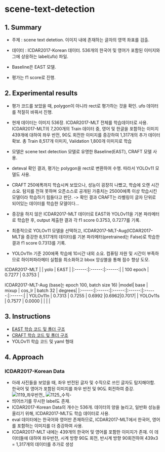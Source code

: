 # scene-text-detection


## 1. Summary

- 주제 : scene text detetion. 이미지 내에 존재하는 글자의 영역 좌표를 검출.
  
- 데이터 : ICDAR2017-Korean 데이터. 536개의 한국어 및 영어가 포함된 이미지와 그에 상응하는 label(ufo) 파일.
  
- Baseline은 EAST 모델.
  
- 평가는 f1 score로 진행.
  
## 2. Experimental results
  
- 평가 코드를 보았을 때, polygon이 아니라 rect로 평가하는 것을 확인. ufo 데이터를 적절히 바꿔서 진행.
  
- 현재 데이터는 이미지 536장. ICDAR2017-MLT 전체를 학습데이터로 사용. ICDAR2017-MLT의 7,200개의 Train 데이터 중, 영어 및 한글을 포함하는 이미지 439개에 대하여 좌우 반전, 90도 회전한 이미지를 증강하여 1,317개의 추가 데이터 확보. 총 Train 8,517개 이미지, Validation 1,800개 이미지로 학습
  
- 모델은 scene text detection 모델로 유명한 Baseline(EAST), CRAFT 모델 사용.

- deteval 확인 결과, 평가는 polygon을 rect로 변환하여 수행. 따라서 YOLOv11 모델도 사용.
  
- CRAFT 250에폭까지 학습시켜 보았으나, 성능이 굉장히 나빴고, 학습에 오랜 시간 소요. 탐지를 전혀 못하며 오픈소스로 공개된 가중치는 25000에폭 이상 학습시킨 모델이라 학습하기 힘들다고 판단. -> 확인 결과 CRAFT는 라벨링이 글자 단위로 되어있는 데이터를 학습한 모델이다...

- 증강을 하지 않은 ICDAR2017-MLT 데이터로 EAST와 YOLOv11을 기본 파라메터로 학습한 후, output 제출한 결과 각 f1 score 0.3753, 0.7277를 기록.

- 최종적으로 YOLOv11 모델을 선택하고, ICDAR2017-MLT-Aug(ICDAR2017-MLT을 증강한 8,517개의 데이터)를 기본 파라메터(pretrained는 False)로 학습한 결과 f1 score 0.7313를 기록.
  
- YOLOv11n 기준 200에폭 학습에 10시간 내외 소요. 컴퓨팅 자원 및 시간이 부족하므로 하이퍼파라메터 실험을 최소화하고 bbox 앙상블을 통해 점수 향상 도모.


ICDAR2017-MLT
|    | yolo | EAST  |
|:------:|:------:|:------:|
| 100 epoch | 0.7277 | 0.3753 |

ICDAR2017-MLT-Aug (base는 epoch 100, batch size 16)
|model| base | mixup  | cos_lr | batch 32 | degrees| 
|:------:|:------:|:------:|:------:|:------:|:------:|
| YOLOv11n | 0.7313 | 0.7255 | 0.6992 |0.6962|0.7017|
| YOLOv11s | 0.7577 | 0.0000 |      |      |      |

## 3. Instructions
- [EAST 학습 코드 및 폴더 구조](https://github.com/qhfmshal/scene-text-detection/tree/main/EAST)
- [CRAFT 학습 코드 및 폴더 구조](https://github.com/qhfmshal/scene-text-detection/tree/main/CRAFT)
- YOLOv11 학습 코드 및 yaml 형태
## 4. Approach
### ICDAR2017-Korean Data
- 아래 사진들을 보았을 때, 좌우 반전된 글자 및 수직으로 쓰인 글자도 탐지해야함. 한국어 및 영어가 포함된 이미지를 좌우 반전 및 90도 회전하여 증강.
  ![1119_좌우반전_](https://github.com/user-attachments/assets/7a8c7e42-73e8-4259-a299-df5204013f36)
  ![1125_수직-](https://github.com/user-attachments/assets/03af9419-307d-48f6-8cb5-9e6c3bb6dace)
- 띄어쓰기를 무시한 label도 존재.
- ICDAR2017-Korean Data의 개수는 536개. 데이터의 양을 늘리고, 일반화 성능을 올리기 위해, ICDAR2017-MLT도 학습 데이터로 사용.
- eval 데이터에는 한국어와 영어만 존재하므로, ICDAR2017-MLT에서 한국어, 영어를 포함하는 이미지를 더 증강하여 사용.
- ICDAR2017-MLT 내에는 439개의 한국어 및 영어를 포함한 이미지가 존재. 이 데이터들에 대하여 좌우반전, 시계 방향 90도 회전, 반시계 방향 90회전하여 439x3 = 1,317개의 데이터를 추가로 생성
